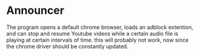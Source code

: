 # Announcer
The program opens a default chrome browser, loads an adblock extention, and can stop and resume Youtube videos while a certain audio file is playing at certain intervals of time.
this will probably not work, now since the chrome driver should be constantly updated.
